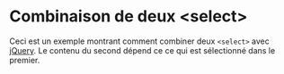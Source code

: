 # Combinaison de deux &lt;select>

Ceci est un exemple montrant comment combiner deux `<select>` avec [jQuery](http://jquery.com/). Le contenu du second dépend ce ce qui est sélectionné dans le premier.
